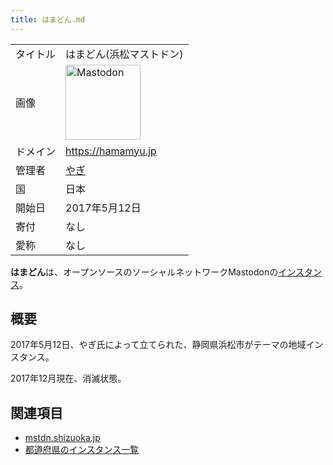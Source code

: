 ```yaml
---
title: はまどん.md
---
```

<div>

|          |                                                                                                                                                                                                                                                                                                        |
|----------|--------------------------------------------------------------------------------------------------------------------------------------------------------------------------------------------------------------------------------------------------------------------------------------------------------|
| タイトル | はまどん(浜松マストドン)                                                                                                                                                                                                                                                                               |
| 画像     | [<img src="/images/thumb/0/00/Mastodon_logo.png/120px-Mastodon_logo.png" srcset="/images/thumb/0/00/Mastodon_logo.png/180px-Mastodon_logo.png 1.5x, /images/0/00/Mastodon_logo.png 2x" width="120" height="120" alt="Mastodon" />](/%E3%83%95%E3%82%A1%E3%82%A4%E3%83%AB:Mastodon_logo.png "Mastodon") |
| ドメイン | <a href="https://hamamyu.jp" rel="nofollow">https://hamamyu.jp</a>                                                                                                                                                                                                                                     |
| 管理者   | <a href="https://twitter.com/yagi3mee" rel="nofollow">やぎ</a>                                                                                                                                                                                                                                         |
| 国       | 日本                                                                                                                                                                                                                                                                                                   |
| 開始日   | 2017年5月12日                                                                                                                                                                                                                                                                                          |
| 寄付     | なし                                                                                                                                                                                                                                                                                                   |
| 愛称     | なし                                                                                                                                                                                                                                                                                                   |

**はまどん**は、オープンソースのソーシャルネットワークMastodonの[インスタンス](/%E3%82%A4%E3%83%B3%E3%82%B9%E3%82%BF%E3%83%B3%E3%82%B9 "インスタンス")。

## 概要

2017年5月12日、やぎ氏によって立てられた、静岡県浜松市がテーマの地域インスタンス。

2017年12月現在、消滅状態。

## 関連項目

-   [mstdn.shizuoka.jp](/Mstdn.shizuoka.jp "Mstdn.shizuoka.jp")
-   [都道府県のインスタンス一覧](/%E9%83%BD%E9%81%93%E5%BA%9C%E7%9C%8C%E3%81%AE%E3%82%A4%E3%83%B3%E3%82%B9%E3%82%BF%E3%83%B3%E3%82%B9%E4%B8%80%E8%A6%A7 "都道府県のインスタンス一覧")

</div>
